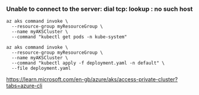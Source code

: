 ### Unable to connect to the server: dial tcp: lookup <Server Location>: no such host
```  
az aks command invoke \
  --resource-group myResourceGroup \
  --name myAKSCluster \
  --command "kubectl get pods -n kube-system"
```  
```  
az aks command invoke \
  --resource-group myResourceGroup \
  --name myAKSCluster \
  --command "kubectl apply -f deployment.yaml -n default" \
  --file deployment.yaml
```  
https://learn.microsoft.com/en-gb/azure/aks/access-private-cluster?tabs=azure-cli

  


